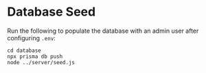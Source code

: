 # Database Seed

Run the following to populate the database with an admin user after configuring `.env`:

```
cd database
npx prisma db push
node ../server/seed.js
```
